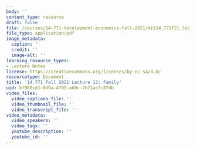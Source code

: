 ```yaml
---
body: ''
content_type: resource
draft: false
file: /courses/14-771-development-economics-fall-2021/mit14_771f21_lec13.pdf
file_type: application/pdf
image_metadata:
  caption: ''
  credit: ''
  image-alt: ''
learning_resource_types:
- Lecture Notes
license: https://creativecommons.org/licenses/by-nc-sa/4.0/
resourcetype: Document
title: '14.771 Fall 2021 Lecture 13: Family'
uid: bf980cd1-0d9a-4f95-a60c-7b71acfc87db
video_files:
  video_captions_file: ''
  video_thumbnail_file: ''
  video_transcript_file: ''
video_metadata:
  video_speakers: ''
  video_tags: ''
  youtube_description: ''
  youtube_id: ''
---
```

